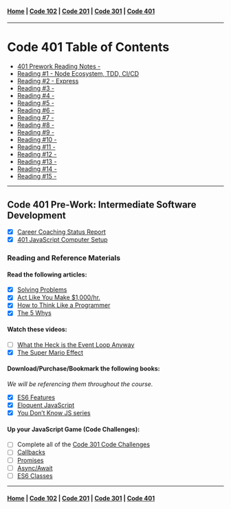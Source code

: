 #### [Home](README.md) | [Code 102](102main.md) | [Code 201](201main.md) | [Code 301](301main.md) | [Code 401](401main.md)

---

# Code 401 Table of Contents

-   [401 Prework Reading Notes - ](401/401-prework)
-   [Reading #1 - Node Ecosystem, TDD, CI/CD](401/401-1.md)
-   [Reading #2 - Express](401/401-2.md)
-   [Reading #3 - ](401/401-3.md)
-   [Reading #4 - ](401/401-4.md)
-   [Reading #5 - ](401/401-5.md)
-   [Reading #6 - ](401/401-6.md)
-   [Reading #7 - ](401/401-7.md)
-   [Reading #8 - ](401/401-8.md)
-   [Reading #9 - ](401/401-9.md)
-   [Reading #10 - ](401/401-10.md)
-   [Reading #11 - ](401/401-11.md)
-   [Reading #12 - ](401/401-12.md)
-   [Reading #13 - ](401/401-13.md)
-   [Reading #14 - ](401/401-14.md)
-   [Reading #15 - ](401/401-15.md)

---

## Code 401 Pre-Work: Intermediate Software Development

-   [x] [Career Coaching Status Report](https://codefellows.github.io/common_curriculum/career_coaching/401/prework/status-report)
-   [x] [401 JavaScript Computer Setup](https://codefellows.github.io/setup-guide/code-401-javascript/)

### Reading and Reference Materials

#### Read the following articles:

-   [x] [Solving Problems](https://simpleprogrammer.com/solving-problems-breaking-it-down/)
-   [x] [Act Like You Make $1,000/hr.](https://medium.com/swlh/pretend-your-time-is-worth-1-000-hour-and-youll-become-100x-more-productive-f04628bb3e6d)
-   [x] [How to Think Like a Programmer](https://medium.freecodecamp.org/how-to-think-like-a-programmer-lessons-in-problem-solving-d1d8bf1de7d2)
-   [x] [The 5 Whys](https://www.mindtools.com/pages/article/newTMC_5W.htm)

#### Watch these videos:

-   [ ] [What the Heck is the Event Loop Anyway](https://www.youtube.com/watch?v=8aGhZQkoFbQ)
-   [x] [The Super Mario Effect](https://www.youtube.com/watch?v=9vJRopau0g0)

#### Download/Purchase/Bookmark the following books:

_We will be referencing them throughout the course._

-   [x] [ES6 Features](http://es6-features.org/)
-   [x] [Eloquent JavaScript](http://eloquentjavascript.net/)
-   [x] [You Don’t Know JS series](https://github.com/getify/You-Dont-Know-JS)

#### Up your JavaScript Game (Code Challenges):

-   [ ] Complete all of the [Code 301 Code Challenges](https://codefellows.github.io/code-401-javascript-guide/curriculum/prework/301-code-challenges.html)
-   [ ] [Callbacks](https://codefellows.github.io/code-401-javascript-guide/curriculum/prework/callbacks)
-   [ ] [Promises](https://codefellows.github.io/code-401-javascript-guide/curriculum/prework/promises)
-   [ ] [Async/Await](https://codefellows.github.io/code-401-javascript-guide/curriculum/prework/async-await)
-   [ ] [ES6 Classes](https://codefellows.github.io/code-401-javascript-guide/curriculum/prework/classes)

---

#### [Home](README.md) | [Code 102](102main.md) | [Code 201](201main.md) | [Code 301](301main.md) | [Code 401](401main.md)
